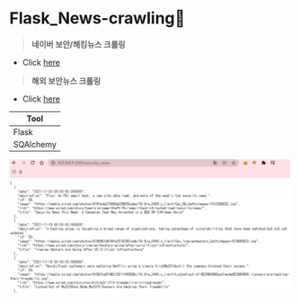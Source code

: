 # Flask_News-crawling📰

> **네이버 보안/해킹뉴스 크롤링**
* Click [here](https://news.naver.com/main/list.naver?mode=LS2D&mid=shm&sid1=105&sid2=732)



> **해외 보안뉴스 크롤링**
* Click [here](https://www.wired.com/category/security/page/1/)



|Tool|
|--|
|Flask|
|SQAlchemy|




![image description](https://github.com/DaJungYu/Flask_News-crawling/blob/master/crawling/%EC%BA%A1%EC%B2%98.PNG)
